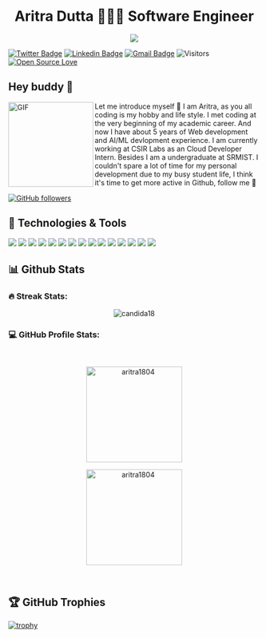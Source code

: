 <h1 align="center"> Aritra Dutta 👨🏻‍💻 Software Engineer</h1>
<p align="center">
 <a href="https://github.com/DenverCoder1/readme-typing-svg"><img src="https://readme-typing-svg.herokuapp.com?lines=Computer+Science+Student;Web+Developer;IoT%20|%20AI%20|%20ML%20Enthusiast;Cloud%20Developer;Always%20learning%20new%20things&center=true&width=500&height=50&font=georgia"></a>
</p>

[![Twitter Badge](https://img.shields.io/badge/-AritraDutta-1ca0f1?style=flat-square&labelColor=1ca0f1&logo=twitter&logoColor=white&link=https://twitter.com/AritraD30189522)](https://twitter.com/AritraD30189522) 
[![Linkedin Badge](https://img.shields.io/badge/-AritraDutta-blue?style=flat-square&logo=Linkedin&logoColor=white&link=https://www.linkedin.com/in/aritra-dutta18/)](https://www.linkedin.com/in/aritra-dutta18/) 
[![Gmail Badge](https://img.shields.io/badge/-aritradutta04@gmail.com-c14438?style=flat-square&logo=Gmail&logoColor=white&link=mailto:aritradutta04@gmail.com)](mailto:aritradutta04@gmail.com)
![Visitors](https://visitor-badge.laobi.icu/badge?page_id=aritra1804.aritra1804)
[![Open Source Love](https://badges.frapsoft.com/os/v1/open-source.svg?v=102)](https://github.com/ellerbrock/open-source-badge/)



## Hey buddy 👋

<img align="left" width="170" height="170" alt="GIF" src="https://media.giphy.com/media/llarwdtFqG63IlqUR1/source.gif" />

Let me introduce myself :slightly_smiling_face: I am Aritra, as you all coding is my hobby and life style. I met coding at the very beginning of my academic career. And now I have about 5 years of Web development and AI/ML devlopment experience. I am currently working at CSIR Labs as an Cloud Developer Intern. Besides I am a undergraduate at SRMIST. I couldn't spare a lot of time for my personal development due to my busy student life, I think it's time to get more active in Github, follow me :metal: 
  
[![GitHub followers](https://img.shields.io/github/followers/aritra1804?label=Follow&style=social)](https://github.com/aritra1804/?tab=follow)



## 🔧 Technologies & Tools

![](https://img.shields.io/badge/Python-3776AB?style=for-the-badge&logo=python&logoColor=white)
![](https://img.shields.io/badge/TensorFlow-FF6F00?style=for-the-badge&logo=TensorFlow&logoColor=white)
![](https://img.shields.io/badge/HTML5-E34F26?style=for-the-badge&logo=html5&logoColor=white)
![](https://img.shields.io/badge/CSS3-1572B6?style=for-the-badge&logo=css3&logoColor=white)
![](https://img.shields.io/badge/JavaScript-323330?style=for-the-badge&logo=javascript&logoColor=F7DF1E)
![](https://img.shields.io/badge/C-00599C?style=for-the-badge&logo=c&logoColor=white)
![](https://img.shields.io/badge/C%2B%2B-00599C?style=for-the-badge&logo=c%2B%2B&logoColor=white)
![](https://img.shields.io/badge/MySQL-005C84?style=for-the-badge&logo=mysql&logoColor=white)
![](https://img.shields.io/badge/MongoDB-4EA94B?style=for-the-badge&logo=mongodb&logoColor=white)
![](https://img.shields.io/badge/React-20232A?style=for-the-badge&logo=react&logoColor=61DAFB)
![](https://img.shields.io/badge/Django-092E20?style=for-the-badge&logo=django&logoColor=green)
![](https://img.shields.io/badge/Docker-2CA5E0?style=for-the-badge&logo=docker&logoColor=white)
![](https://img.shields.io/badge/Amazon_AWS-FF9900?style=for-the-badge&logo=amazonaws&logoColor=white)
![](https://img.shields.io/badge/Google_Cloud-4285F4?style=for-the-badge&logo=google-cloud&logoColor=white)
![](https://img.shields.io/badge/microsoft%20azure-0089D6?style=for-the-badge&logo=microsoft-azure&logoColor=white)

## 📊 Github Stats 

### <b>🔥 Streak Stats:</b>

<p align="center"><img align="center" src="https://github-readme-streak-stats.herokuapp.com/?user=aritra1804&theme=algolia" alt="candida18" /></p>


### <b>💻 GitHub Profile Stats:</b>
  <br/>
  <p align="center">
    <a href="https://github.com/aritra1804"><img align="center" src="https://github-readme-stats.vercel.app/api?username=aritra1804&show_icons=true&locale=en&theme=algolia" alt="aritra1804" height="192px"/></a>
	</p>
	<p  align="center">
	  <img src="https://github-readme-stats.vercel.app/api/top-langs?username=aritra1804&show_icons=true&locale=en&layout=compact&theme=algolia" alt="aritra1804" height="192px"/>
	</p>
  <br/>
  



<!-- /Old Widgets -->
<!-- <div> 
  
  <p align="center">
  <b><em>GitHub Stats:</em></b> <br/>
    <img src="https://github-readme-streak-stats.herokuapp.com/?user=aritra1804" alt="GitHub Stats" /> <br/><br/>
  
</div>


![My github status](https://github-readme-stats.vercel.app/api?username=aritra1804&show_icons=true&include_all_commits=true)
![Top Langs](https://github-readme-stats.vercel.app/api/top-langs/?username=aritra1804&layout=compact)

 -->
 
 
 
## 🏆 GitHub Trophies

[![trophy](https://github-profile-trophy.vercel.app/?username=aritra1804&theme=nord&column=7)](https://github.com/aritra1804/github-profile-trophy)


